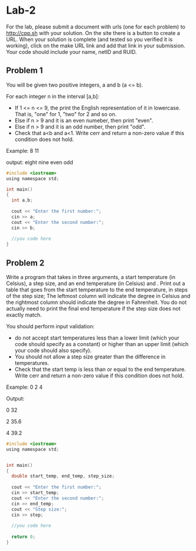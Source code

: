 # Lab-2

For the lab, please submit a document with urls (one for each problem) to http://cpp.sh with your solution. On the site there is a button to create a URL. When your solution is complete (and tested so you verified it is working), click on the make URL link and add that link in your submission. Your code should include your name, netID and RUID.


## Problem 1


You will be given two positive integers, a and b (a <= b). 

For each integer n in the interval \[a,b\]:
* If 1 <= n <= 9, the print the English representation of it in lowercase. That is, "one" for 1, "two" for 2 and so on.
* Else if n > 9 and it is an even numeber, then print "even".
* Else if n > 9 and it is an odd number, then print "odd".
* Check that a<b and a<1.  Write cerr and return a non-zero value if this condition does not hold.

Example:
8
11

output:
eight
nine
even
odd

```C
#include <iostream>
using namespace std;

int main()
{
  int a,b;
  
  cout << "Enter the first number:";
  cin >> a;
  cout << "Enter the second number:";
  cin >> b;
  
  //you code here
}

```

## Problem 2

Write a program that takes in three arguments, a start temperature (in Celsius), a step size, and an end temperature (in Celsius) and . Print out a table that goes from the start temperature to the end temperature, in steps of the step size; The leftmost column will indicate the degree in Celsius and the rightmost column should indicate the degree in Fahrenheit.  You do not actually need to print the final end temperature if the step size does not exactly match. 

You should perform input validation: 
* do not accept start temperatures less than a lower limit (which your code should specify as a constant) or higher than an upper limit (which your code should also specify). 
* You should not allow a step size greater than the difference in temperatures. 
* Check that the start temp is less than or equal to the end temperature.  Write cerr and return a non-zero value if this condition does not hold.

Example:
0 2 4

Output:

0 32

2 35.6

4 39.2


```C
#include <iostream>
using namespace std;


int main()
{
  double start_temp, end_temp, step_size;
  
  cout << "Enter the first number:";
  cin >> start_temp;
  cout << "Enter the second number:";
  cin >> end_temp;
  cout << "Step size:";
  cin >> step;
  
  //you code here
  
  return 0;  
}


```



